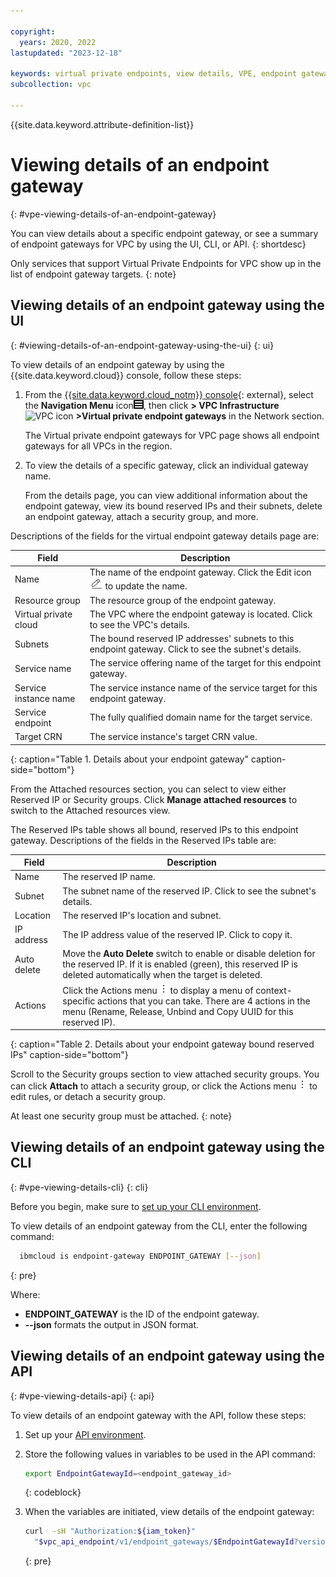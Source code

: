 ```yaml
---

copyright:
  years: 2020, 2022
lastupdated: "2023-12-18"

keywords: virtual private endpoints, view details, VPE, endpoint gateway
subcollection: vpc

---
```


{{site.data.keyword.attribute-definition-list}}

# Viewing details of an endpoint gateway
{: #vpe-viewing-details-of-an-endpoint-gateway}

You can view details about a specific endpoint gateway, or see a summary of endpoint gateways for VPC by using the UI, CLI, or API.
{: shortdesc}

Only services that support Virtual Private Endpoints for VPC show up in the list of endpoint gateway targets.
{: note}

## Viewing details of an endpoint gateway using the UI
{: #viewing-details-of-an-endpoint-gateway-using-the-ui}
{: ui}

To view details of an endpoint gateway by using the {{site.data.keyword.cloud}} console, follow these steps:

1. From the [{{site.data.keyword.cloud_notm}} console](/login){: external}, select the **Navigation Menu** icon![menu icon](/images/menu_icon.png), then click **> VPC Infrastructure** ![VPC icon](../../icons/vpc.svg) **>Virtual private endpoint gateways** in the Network section.

   The Virtual private endpoint gateways for VPC page shows all endpoint gateways for all VPCs in the region.

1. To view the details of a specific gateway, click an individual gateway name.

   From the details page, you can view additional information about the endpoint gateway, view its bound reserved IPs and their subnets, delete an endpoint gateway, attach a security group, and more.

Descriptions of the fields for the virtual endpoint gateway details page are:

| Field | Description |
|-------|-------------|
| Name | The name of the endpoint gateway. Click the Edit icon ![Edit icon](/images/edit.png) to update the name.|
| Resource group | The resource group of the endpoint gateway. |
| Virtual private cloud | The VPC where the endpoint gateway is located. Click to see the VPC's details.|
| Subnets | The bound reserved IP addresses' subnets to this endpoint gateway. Click to see the subnet's details. |
| Service name | The service offering name of the target for this endpoint gateway. |
| Service instance name | The service instance name of the service target for this endpoint gateway. |
| Service endpoint | The fully qualified domain name for the target service. |
| Target CRN | The service instance's target CRN value. |
{: caption="Table 1. Details about your endpoint gateway" caption-side="bottom"}

From the Attached resources section, you can select to view either Reserved IP or Security groups. Click **Manage attached resources** to switch to the Attached resources view.

The Reserved IPs table shows all bound, reserved IPs to this endpoint gateway. Descriptions of the fields in the Reserved IPs table are:

| Field | Description |
|-------|-------------|
| Name | The reserved IP name. |
| Subnet | The subnet name of the reserved IP. Click to see the subnet's details. |
| Location | The reserved IP's location and subnet. |
| IP address | The IP address value of the reserved IP. Click to copy it. |
| Auto delete | Move the **Auto Delete** switch to enable or disable deletion for the reserved IP. If it is enabled (green), this reserved IP is deleted automatically when the target is deleted. |
| Actions | Click the Actions menu ![Actions menu](images/overflow.png) to display a menu of context-specific actions that you can take. There are 4 actions in the menu (Rename, Release, Unbind and Copy UUID for this reserved IP). |
{: caption="Table 2. Details about your endpoint gateway bound reserved IPs" caption-side="bottom"}

Scroll to the Security groups section to view attached security groups. You can click **Attach** to attach a security group, or click the Actions menu ![Actions menu](images/overflow.png) to edit rules, or detach a security group.

   At least one security group must be attached.
   {: note}

## Viewing details of an endpoint gateway using the CLI
{: #vpe-viewing-details-cli}
{: cli}

Before you begin, make sure to [set up your CLI environment](/docs/vpc?topic=vpc-infrastructure-cli-plugin-vpc-reference).

To view details of an endpoint gateway from the CLI, enter the following command:

```sh
  ibmcloud is endpoint-gateway ENDPOINT_GATEWAY [--json]
```
{: pre}

Where:

* **ENDPOINT_GATEWAY** is the ID of the endpoint gateway.
* **--json** formats the output in JSON format.

## Viewing details of an endpoint gateway using the API
{: #vpe-viewing-details-api}
{: api}

To view details of an endpoint gateway with the API, follow these steps:

1. Set up your [API environment](/docs/vpc?topic=vpc-set-up-environment#api-prerequisites-setup).
1. Store the following values in variables to be used in the API command:

    ```sh
    export EndpointGatewayId=<endpoint_gateway_id>
    ```
    {: codeblock}

1. When the variables are initiated, view details of the endpoint gateway:

   ```sh
   curl  -sH "Authorization:${iam_token}"
     "$vpc_api_endpoint/v1/endpoint_gateways/$EndpointGatewayId?version=$api_version&generation=2"
   ```
   {: pre}
